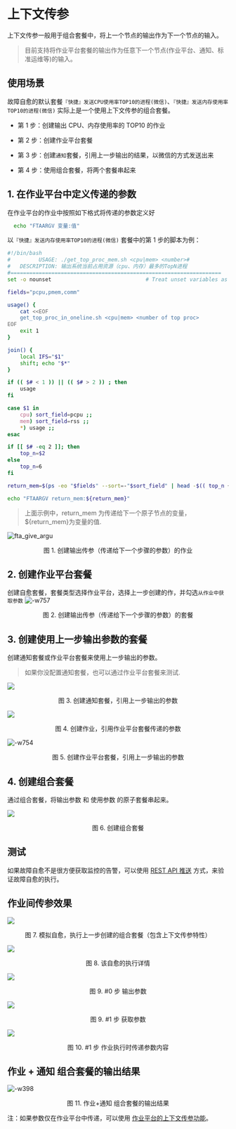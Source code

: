 #  上下文传参

上下文传参一般用于组合套餐中，将上一个节点的输出作为下一个节点的输入。

> 目前支持将作业平台套餐的输出作为任意下一个节点(作业平台、通知、标准运维等)的输入。

## 使用场景
故障自愈的默认套餐`『快捷』发送CPU使用率TOP10的进程(微信)`、`『快捷』发送内存使用率TOP10的进程(微信)` 实际上是一个使用上下文传参的组合套餐。

- 第 1 步：创建输出 CPU、内存使用率的 TOP10 的作业

- 第 2 步：创建作业平台套餐

- 第 3 步：创建`通知`套餐，引用上一步输出的结果，以微信的方式发送出来

- 第 4 步：使用组合套餐，将两个套餐串起来

## 1. 在作业平台中定义传递的参数

在作业平台的作业中按照如下格式将传递的参数定义好

```bash
  echo "FTAARGV 变量:值"
```

以`『快捷』发送内存使用率TOP10的进程(微信)` 套餐中的第 1 步的脚本为例：

```bash
#!/bin/bash
#         USAGE: ./get_top_proc_mem.sh <cpu|mem> <number>#
#   DESCRIPTION: 输出系统当前占用资源（cpu、内存）最多的TopN进程
#===================================================================
set -o nounset                              # Treat unset variables as an error

fields="pcpu,pmem,comm"

usage() {
    cat <<EOF
    get_top_proc_in_oneline.sh <cpu|mem> <number of top proc>
EOF
    exit 1
}

join() {
    local IFS="$1"
    shift; echo "$*"
}

if (( $# < 1 )) || (( $# > 2 )) ; then
    usage
fi

case $1 in
    cpu) sort_field=pcpu ;;
    mem) sort_field=rss ;;
    *) usage ;;
esac

if [[ $# -eq 2 ]]; then
    top_n=$2
else
    top_n=6
fi

return_mem=$(ps -eo "$fields" --sort=-"$sort_field" | head -$(( top_n + 1 )) | awk 'NR==1 { gsub(/%/,"") } {printf "%s\\n", $0 }')

echo "FTAARGV return_mem:${return_mem}"
```

> 上面示例中，return_mem 为传递给下一个原子节点的变量，${return_mem}为变量的值.


![fta_give_argu](media/fta_give_argu.png)
<center>图 1. 创建输出传参（传递给下一个步骤的参数）的作业</center>

## 2. 创建作业平台套餐

创建自愈套餐，套餐类型选择作业平台，选择上一步创建的作，并勾选`从作业中获取参数`
![-w757](media/15361165262752.jpg)
<center>图 2. 创建输出传参（传递给下一个步骤的参数）的套餐</center>


## 3. 创建使用上一步输出参数的套餐

创建通知套餐或作业平台套餐来使用上一步输出的参数。

> 如果你没配置通知套餐，也可以通过作业平台套餐来测试.

![](media/15361169576206.jpg)
<center>图 3. 创建通知套餐，引用上一步输出的参数</center>

![](media/15361180934431.jpg)
<center>图 4. 创建作业，引用作业平台套餐传递的参数</center>

![-w754](media/15361168485235.jpg)
<center>图 5. 创建作业平台套餐，引用上一步输出的参数</center>


## 4. 创建组合套餐

通过组合套餐，将输出参数 和 使用参数 的原子套餐串起来。

![](media/15361170784129.jpg)
<center>图 6. 创建组合套餐</center>

## 测试

如果故障自愈不是很方便获取监控的告警，可以使用 [REST API 推送](5.1/FTA/Getting_Started/REST_API_PUSH_Alarm_processing_automation.md) 方式，来验证故障自愈的执行。

## 作业间传参效果

![](media/15361183999000.jpg)
<center>图 7. 模拟自愈，执行上一步创建的组合套餐（包含上下文传参特性）</center>



![](media/15361183753395.jpg)
<center>图 8. 该自愈的执行详情</center>



![](media/15361184242911.jpg)
<center>图 9. #0 步 输出参数</center>


![](media/15361186282518.jpg)
<center>图 9. #1 步 获取参数</center>


![](media/15361187273160.jpg)
<center>图 10. #1 步 作业执行时传递参数内容</center>


## 作业 + 通知 组合套餐的输出结果
![-w398](media/15361193219458.jpg)
<center>图 11. 作业+通知 组合套餐的输出结果</center>


注：如果参数仅在作业平台中传递，可以使用 [作业平台的上下文传参功能](5.1/作业平台/快速入门/创建一个作业任务.md)。
